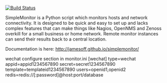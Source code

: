 [![Build Status](https://travis-ci.org/jamesoff/simplemonitor.svg?branch=master)](https://travis-ci.org/jamesoff/simplemonitor)

SimpleMonitor is a Python script which monitors hosts and network connectivity. It is designed to be quick and easy to set up and lacks complex features that can make things like Nagios, OpenNMS and Zenoss overkill for a small business or home network. Remote monitor instances can send their results back to a central location.

Documentation is here:
http://jamesoff.github.io/simplemonitor/

wechat configure section in monitor.ini
[wechat]
type=wechat
appid=appid1234567890
secret=secret1234567890
template=templateid1234567890
users=openid1,openid2
redis=redis://[:password]@host:port/database
